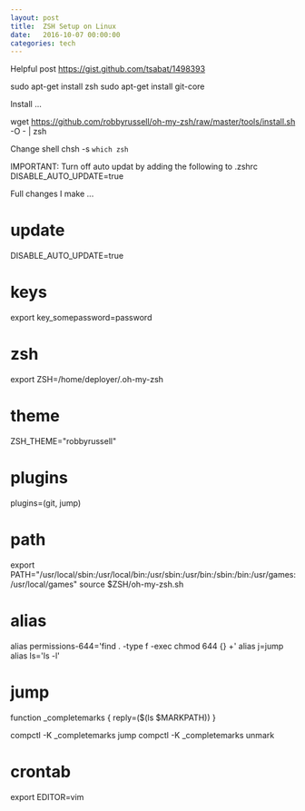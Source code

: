 ```yaml
---
layout: post
title:  ZSH Setup on Linux
date:   2016-10-07 00:00:00
categories: tech
---
```


Helpful post
https://gist.github.com/tsabat/1498393

sudo apt-get install zsh
sudo apt-get install git-core

Install ...

wget https://github.com/robbyrussell/oh-my-zsh/raw/master/tools/install.sh -O - | zsh


Change shell
chsh -s `which zsh`

IMPORTANT: Turn off auto updat by adding the following to .zshrc
DISABLE_AUTO_UPDATE=true


Full changes I make ...

# update
DISABLE_AUTO_UPDATE=true

# keys
export key_somepassword=password

# zsh
export ZSH=/home/deployer/.oh-my-zsh

# theme
ZSH_THEME="robbyrussell"

# plugins
plugins=(git, jump)

# path
export PATH="/usr/local/sbin:/usr/local/bin:/usr/sbin:/usr/bin:/sbin:/bin:/usr/games:/usr/local/games"
source $ZSH/oh-my-zsh.sh

# alias
alias permissions-644='find . -type f -exec chmod 644 {} +'
alias j=jump
alias ls='ls -l'

# jump
function _completemarks {
  reply=($(ls $MARKPATH))
}

compctl -K _completemarks jump
compctl -K _completemarks unmark

# crontab
export EDITOR=vim